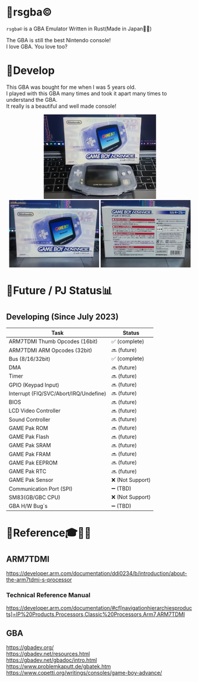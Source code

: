 # 📍rsgba©
`rsgba©` is a GBA Emulator Written in Rust(Made in Japan🎌🍣)

The GBA is still the best Nintendo console!  
 I love GBA. You love too?  

# 📍Develop
This GBA was bought for me when I was 5 years old.  
I played with this GBA many times and took it apart many times to understand the GBA.  
It really is a beautiful and well made console!  

<div align="center">
<img src="dev/IMG_20230702_152753.jpg" alt="30dnes" width="60%">
</div>

<div align="center">
<img src="dev/IMG_20230702_152811.jpg" alt="2dgbcs" width="48%">
<img src="dev/IMG_20230702_152819.jpg" alt="2dgbcs" width="48%">
</div>

# 📍Future / PJ Status📊

Developing (Since July 2023)
  - 

| Task | Status |
|-----|-------|
|ARM7TDMI Thumb Opcodes (16bit)| ✅ (complete)|
|ARM7TDMI ARM Opcodes (32bit)| 🔜 (future)|
|Bus (8/16/32bit)| ✅ (complete)|
|DMA| 🔜 (future)|
|Timer| 🔜 (future)|
|GPIO (Keypad Input)| 🔜 (future)|
|Interrupt (FIQ/SVC/Abort/IRQ/Undefine)| 🔜 (future)|
|BIOS| 🔜 (future)|
|LCD Video Controller| 🔜 (future)|
|Sound Controller| 🔜 (future)|
|GAME Pak ROM| 🔜 (future)|
|GAME Pak Flash| 🔜 (future)|
|GAME Pak SRAM| 🔜 (future)|
|GAME Pak FRAM| 🔜 (future)|
|GAME Pak EEPROM| 🔜 (future)|
|GAME Pak RTC| 🔜 (future)|
|GAME Pak Sensor| ❌ (Not Support)|
|Communication Port (SPI)| ➖ (TBD)|
|SM83(GB/GBC CPU)| ❌ (Not Support)|
|GBA H/W Bug`s| ➖ (TBD)|

# 📍Reference🎓📘📖
## ARM7TDMI
https://developer.arm.com/documentation/ddi0234/b/introduction/about-the-arm7tdmi-s-processor
### Technical Reference Manual
https://developer.arm.com/documentation/#cf[navigationhierarchiesproducts]=IP%20Products,Processors,Classic%20Processors,Arm7,ARM7TDMI
## GBA
https://gbadev.org/  
https://gbadev.net/resources.html  
https://gbadev.net/gbadoc/intro.html  
https://www.problemkaputt.de/gbatek.htm  
https://www.copetti.org/writings/consoles/game-boy-advance/  